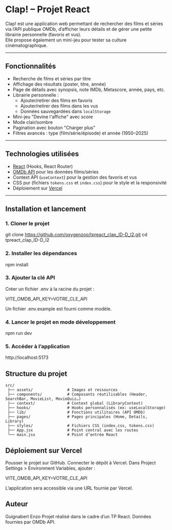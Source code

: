 # Clap! – Projet React

Clap! est une application web permettant de rechercher des films et séries via l’API publique OMDb, d’afficher leurs détails et de gérer une petite librairie personnelle (favoris et vus).  
Elle propose également un mini-jeu pour tester sa culture cinématographique.

---

## Fonctionnalités

- Recherche de films et séries par titre  
- Affichage des résultats (poster, titre, année)  
- Page de détails avec synopsis, note IMDb, Metascore, année, pays, etc.  
- Librairie personnelle :
  - Ajouter/retirer des films en favoris
  - Ajouter/retirer des films dans les vus
  - Données sauvegardées dans `localStorage`
- Mini-jeu "Devine l'affiche" avec score  
- Mode clair/sombre  
- Pagination avec bouton "Charger plus"  
- Filtres avancés : type (film/série/épisode) et année (1950–2025)  

---

## Technologies utilisées

- [React](https://reactjs.org/) (Hooks, React Router)  
- [OMDb API](https://www.omdbapi.com/) pour les données films/séries  
- Context API (`useContext`) pour la gestion des favoris et vus  
- CSS pur (fichiers `tokens.css` et `index.css`) pour le style et la responsivité  
- Déploiement sur [Vercel](https://vercel.com/)  

---

## Installation et lancement

### 1. Cloner le projet  

git clone https://github.com/oxygenzoo/tpreact_clap_ID-D_I2.git
cd tpreact_clap_ID-D_I2

### 2. Installer les dépendances

npm install

### 3. Ajouter la clé API
Créer un fichier .env à la racine du projet :

VITE_OMDB_API_KEY=VOTRE_CLE_API

Un fichier .env.example est fourni comme modèle.

### 4. Lancer le projet en mode développement

npm run dev

### 5. Accéder à l’application
http://localhost:5173

## Structure du projet
```
src/
 ├── assets/               # Images et ressources
 ├── components/           # Composants réutilisables (Header, SearchBar, MovieList, MovieQuiz…)
 ├── context/              # Context global (LibraryContext)
 ├── hooks/                # Hooks personnalisés (ex: useLocalStorage)
 ├── lib/                  # Fonctions utilitaires (API OMDb)
 ├── pages/                # Pages principales (Home, Details, Library)
 ├── styles/               # Fichiers CSS (index.css, tokens.css)
 ├── App.jsx               # Point central avec les routes
 └── main.jsx              # Point d’entrée React
```

## Déploiement sur Vercel
Pousser le projet sur GitHub.
Connecter le dépôt à Vercel.
Dans Project Settings > Environment Variables, ajouter :

VITE_OMDB_API_KEY=VOTRE_CLE_API

L’application sera accessible via une URL fournie par Vercel. 

## Auteur
Guignabert Enzo
Projet réalisé dans le cadre d’un TP React.
Données fournies par OMDb API.
